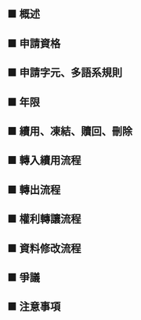 ## ■ 概述

## ■ 申請資格

## ■ 申請字元、多語系規則

## ■ 年限

## ■ 續用、凍結、贖回、刪除

## ■ 轉入續用流程

## ■ 轉出流程

## ■ 權利轉讓流程

## ■ 資料修改流程

## ■ 爭議


## ■ 注意事項


